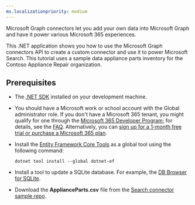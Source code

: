 ```yaml
---
ms.localizationpriority: medium
---
```


<!-- markdownlint-disable MD041 -->

Microsoft Graph connectors let you add your own data into Microsoft Graph and have it power various Microsoft 365 experiences.

This .NET application shows you how to use the Microsoft Graph connectors API to create a custom connector and use it to power Microsoft Search. This tutorial uses a sample data appliance parts inventory for the Contoso Appliance Repair organization.

## Prerequisites

- The [.NET SDK](https://dotnet.microsoft.com/download) installed on your development machine.
- You should have a Microsoft work or school account with the Global administrator role. If you don't have a Microsoft 365 tenant, you might qualify for one through the [Microsoft 365 Developer Program](https://developer.microsoft.com/microsoft-365/dev-program); for details, see the [FAQ](/office/developer-program/microsoft-365-developer-program-faq#who-qualifies-for-a-microsoft-365-e5-developer-subscription-). Alternatively, you can [sign up for a 1-month free trial or purchase a Microsoft 365 plan](https://www.microsoft.com/en-us/microsoft-365/try).
- Install the [Entity Framework Core Tools](/ef/core/miscellaneous/cli/dotnet) as a global tool using the following command:

    ```dotnetcli
    dotnet tool install --global dotnet-ef
    ```

- Install a tool to update a SQLite database. For example, the [DB Browser for SQLite](https://sqlitebrowser.org/).
- Download the **ApplianceParts.csv** file from the [Search connector sample repo](https://github.com/microsoftgraph/msgraph-search-connector-sample/blob/main/PartsInventoryConnector/ApplianceParts.csv).
